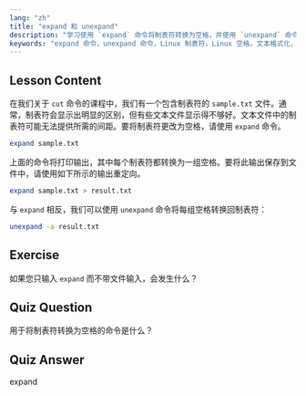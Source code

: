 ```yaml
---
lang: "zh"
title: "expand 和 unexpand"
description: "学习使用 `expand` 命令将制表符转换为空格，并使用 `unexpand` 命令将空格转换为制表符。通过本 Linux 教程改进文本文件格式。"
keywords: "expand 命令，unexpand 命令，Linux 制表符，Linux 空格，文本格式化，Linux 教程，Linux 初学者，Linux 指南"
---
```


## Lesson Content

在我们关于 `cut` 命令的课程中，我们有一个包含制表符的 `sample.txt` 文件。通常，制表符会显示出明显的区别，但有些文本文件显示得不够好。文本文件中的制表符可能无法提供所需的间距。要将制表符更改为空格，请使用 `expand` 命令。

```bash
expand sample.txt
```

上面的命令将打印输出，其中每个制表符都转换为一组空格。要将此输出保存到文件中，请使用如下所示的输出重定向。

```bash
expand sample.txt > result.txt
```

与 `expand` 相反，我们可以使用 `unexpand` 命令将每组空格转换回制表符：

```bash
unexpand -a result.txt
```

## Exercise

如果您只输入 `expand` 而不带文件输入，会发生什么？

## Quiz Question

用于将制表符转换为空格的命令是什么？

## Quiz Answer

expand
